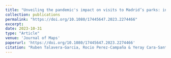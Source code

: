 ```yaml
---
title: "Unveiling the pandemic's impact on visits to Madrid’s parks: insights from mobile phone data analysis"
collection: publications
permalink: "https://doi.org/10.1080/17445647.2023.2274466"
excerpt:
date: 2023-10-31
type: "Article"
venue: 'Journal of Maps'
paperurl: 'https://doi.org/10.1080/17445647.2023.2274466'
citation: "Ruben Talavera-Garcia, Rocio Perez-Campaña & Yeray Cara-Santana (2023) Unveiling the pandemic's impact on visits to Madrid’s parks: insights from mobile phone data analysis, Journal of Maps, 19:1, DOI: 10.1080/17445647.2023.2274466"
---
```

